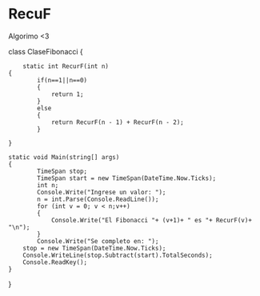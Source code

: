 # RecuF

Algorimo
<3

class ClaseFibonacci
	{
        
        static int RecurF(int n)
    {
            if(n==1||n==0)
            {
                return 1;
            }
            else
            {
                return RecurF(n - 1) + RecurF(n - 2); 
            }

    }

    static void Main(string[] args)
    {
            TimeSpan stop;
			TimeSpan start = new TimeSpan(DateTime.Now.Ticks);
            int n;
            Console.Write("Ingrese un valor: ");
            n = int.Parse(Console.ReadLine());
            for (int v = 0; v < n;v++)
            {
                Console.Write("El Fibonacci "+ (v+1)+ " es "+ RecurF(v)+ "\n");
            }
            Console.Write("Se completo en: ");
		stop = new TimeSpan(DateTime.Now.Ticks);
		Console.WriteLine(stop.Subtract(start).TotalSeconds);
        Console.ReadKey();
    }
  }
